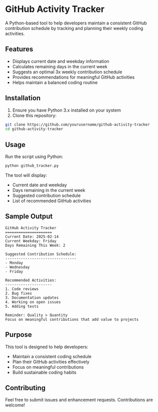 # GitHub Activity Tracker

A Python-based tool to help developers maintain a consistent GitHub contribution schedule by tracking and planning their weekly coding activities.

## Features

- Displays current date and weekday information
- Calculates remaining days in the current week
- Suggests an optimal 3x weekly contribution schedule
- Provides recommendations for meaningful GitHub activities
- Helps maintain a balanced coding routine

## Installation

1. Ensure you have Python 3.x installed on your system
2. Clone this repository:
```bash
git clone https://github.com/yourusername/github-activity-tracker
cd github-activity-tracker
```

## Usage

Run the script using Python:
```bash
python github_tracker.py
```

The tool will display:
- Current date and weekday
- Days remaining in the current week
- Suggested contribution schedule
- List of recommended GitHub activities

## Sample Output
```
GitHub Activity Tracker
=====================
Current Date: 2025-02-14
Current Weekday: Friday
Days Remaining This Week: 2

Suggested Contribution Schedule:
--------------------------------
- Monday
- Wednesday
- Friday

Recommended Activities:
---------------------
1. Code reviews
2. Bug fixes
3. Documentation updates
4. Working on open issues
5. Adding tests

Reminder: Quality > Quantity
Focus on meaningful contributions that add value to projects
```

## Purpose

This tool is designed to help developers:
- Maintain a consistent coding schedule
- Plan their GitHub activities effectively
- Focus on meaningful contributions
- Build sustainable coding habits

## Contributing

Feel free to submit issues and enhancement requests. Contributions are welcome!
